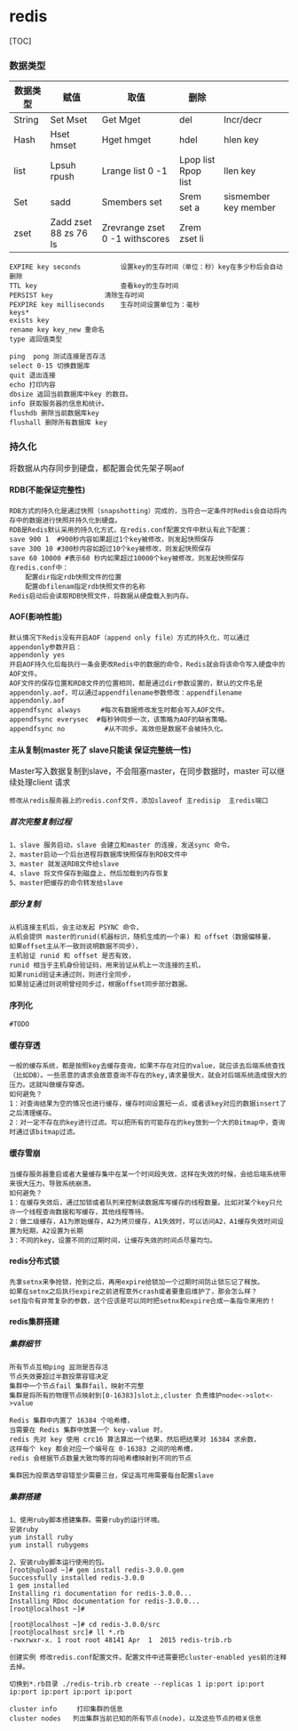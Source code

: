 # redis

[TOC]



### 数据类型

| **数据类型** | **赋值**              | **取值**                       | **删除**              |                       |
| ------------ | --------------------- | ------------------------------ | --------------------- | --------------------- |
| String       | Set   Mset            | Get   Mget                     | del                   | Incr/decr             |
| Hash         | Hset   hmset          | Hget   hmget                   | hdel                  | hlen key              |
| list         | Lpsuh   rpush         | Lrange list 0 -1               | Lpop list   Rpop list | llen key              |
| Set          | sadd                  | Smembers set                   | Srem set a            | sismember  key member |
| zset         | Zadd zset 88 zs 76 ls | Zrevrange zset 0 -1 withscores | Zrem zset li          |                       |

```
EXPIRE key seconds			设置key的生存时间（单位：秒）key在多少秒后会自动删除
TTL key 					查看key的生存时间
PERSIST key				清除生存时间
PEXPIRE key milliseconds	生存时间设置单位为：毫秒
keys*
exists key
rename key key_new 重命名
type 返回值类型
```

```
ping  pong 测试连接是否存活
select 0-15 切换数据库
quit 退出连接
echo 打印内容
dbsize 返回当前数据库中key 的数目。
info 获取服务器的信息和统计。
flushdb 删除当前数据库key
flushall 删除所有数据库 key

```

### 持久化

将数据从内存同步到硬盘，都配置会优先架子啊aof

#### RDB(不能保证完整性)

```
RDB方式的持久化是通过快照（snapshotting）完成的，当符合一定条件时Redis会自动将内存中的数据进行快照并持久化到硬盘。
RDB是Redis默认采用的持久化方式，在redis.conf配置文件中默认有此下配置：
save 900 1  #900秒内容如果超过1个key被修改，则发起快照保存
save 300 10 #300秒内容如超过10个key被修改，则发起快照保存
save 60 10000 #表示60 秒内如果超过10000个key被修改，则发起快照保存
在redis.conf中：
	配置dir指定rdb快照文件的位置
	配置dbfilenam指定rdb快照文件的名称
Redis启动后会读取RDB快照文件，将数据从硬盘载入到内存。
```

#### AOF(影响性能)

```
默认情况下Redis没有开启AOF（append only file）方式的持久化，可以通过appendonly参数开启：
appendonly yes
开启AOF持久化后每执行一条会更改Redis中的数据的命令，Redis就会将该命令写入硬盘中的AOF文件。
AOF文件的保存位置和RDB文件的位置相同，都是通过dir参数设置的，默认的文件名是appendonly.aof，可以通过appendfilename参数修改：appendfilename appendonly.aof
appendfsync always     #每次有数据修改发生时都会写入AOF文件。
appendfsync everysec  #每秒钟同步一次，该策略为AOF的缺省策略。
appendfsync no          #从不同步。高效但是数据不会被持久化。

```

#### 主从复制(master 死了 slave只能读 保证完整统一性)

Master写入数据复制到slave，不会阻塞master，在同步数据时，master 可以继续处理client 请求

```
修改从redis服务器上的redis.conf文件，添加slaveof 主redisip  主redis端口
```

##### 首次完整复制过程

```
1、slave 服务启动，slave 会建立和master 的连接，发送sync 命令。
2、master启动一个后台进程将数据库快照保存到RDB文件中
3、master 就发送RDB文件给slave
4、slave 将文件保存到磁盘上，然后加载到内存恢复
5、master把缓存的命令转发给slave
```

##### 部分复制

```
从机连接主机后，会主动发起 PSYNC 命令，
从机会提供 master的runid(机器标识，随机生成的一个串) 和 offset（数据偏移量，
如果offset主从不一致则说明数据不同步），
主机验证 runid 和 offset 是否有效，
runid 相当于主机身份验证码，用来验证从机上一次连接的主机，
如果runid验证未通过则，则进行全同步，
如果验证通过则说明曾经同步过，根据offset同步部分数据。
```

#### 序列化

```
#TODO
```

#### 缓存穿透

```
一般的缓存系统，都是按照key去缓存查询，如果不存在对应的value，就应该去后端系统查找（比如DB）。一些恶意的请求会故意查询不存在的key,请求量很大，就会对后端系统造成很大的压力。这就叫做缓存穿透。
如何避免？
1：对查询结果为空的情况也进行缓存，缓存时间设置短一点，或者该key对应的数据insert了之后清理缓存。
2：对一定不存在的key进行过滤。可以把所有的可能存在的key放到一个大的Bitmap中，查询时通过该bitmap过滤。
```

#### 缓存雪崩

```
当缓存服务器重启或者大量缓存集中在某一个时间段失效，这样在失效的时候，会给后端系统带来很大压力。导致系统崩溃。
如何避免？
1：在缓存失效后，通过加锁或者队列来控制读数据库写缓存的线程数量。比如对某个key只允许一个线程查询数据和写缓存，其他线程等待。
2：做二级缓存，A1为原始缓存，A2为拷贝缓存，A1失效时，可以访问A2，A1缓存失效时间设置为短期，A2设置为长期
3：不同的key，设置不同的过期时间，让缓存失效的时间点尽量均匀。
```

#### redis分布式锁

```
先拿setnx来争抢锁，抢到之后，再用expire给锁加一个过期时间防止锁忘记了释放。
如果在setnx之后执行expire之前进程意外crash或者要重启维护了，那会怎么样？
set指令有非常复杂的参数，这个应该是可以同时把setnx和expire合成一条指令来用的！
```

#### redis集群搭建

##### 集群细节

```
所有节点互相ping 监测是否存活
节点失效要超过半数投票容错决定
集群中一个节点fail 集群fail，映射不完整
集群是将所有的物理节点映射到[0-16383]slot上,cluster 负责维护node<->slot<->value
```

```
Redis 集群中内置了 16384 个哈希槽，
当需要在 Redis 集群中放置一个 key-value 时，
redis 先对 key 使用 crc16 算法算出一个结果，然后把结果对 16384 求余数，
这样每个 key 都会对应一个编号在 0-16383 之间的哈希槽，
redis 会根据节点数量大致均等的将哈希槽映射到不同的节点
```

```
集群因为投票选举容错至少需要三台，保证高可用需要每台配置slave
```

##### 集群搭建

```
1、使用ruby脚本搭建集群。需要ruby的运行环境。
安装ruby
yum install ruby
yum install rubygems

2、安装ruby脚本运行使用的包。
[root@upload ~]# gem install redis-3.0.0.gem 
Successfully installed redis-3.0.0
1 gem installed
Installing ri documentation for redis-3.0.0...
Installing RDoc documentation for redis-3.0.0...
[root@localhost ~]# 

[root@localhost ~]# cd redis-3.0.0/src
[root@localhost src]# ll *.rb
-rwxrwxr-x. 1 root root 48141 Apr  1  2015 redis-trib.rb

```

```
创建实例 修改redis.conf配置文件。配置文件中还需要把cluster-enabled yes前的注释去掉。
```

```
切换到*.rb目录 ./redis-trib.rb create --replicas 1 ip:port ip:port ip:port ip:port ip:port ip:port
```

```
cluster info     打印集群的信息
cluster nodes   列出集群当前已知的所有节点(node)，以及这些节点的相关信息  

```

